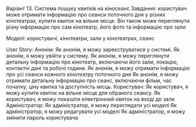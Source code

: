 Варіант 13. Система пошуку квитків на кіносеанс
Завдання: користувач може отримати інформацію про сеанси поточного дня у різних кінотеатрах, купити квиток на вільне місце. Він також може переглянути різну інформацію про сам кінотеатр, його фото та інформацію про зали

Моделі: користувачі, кінотеатри, зали у кінотеатрах, сеанс

User Story:
Анонім:
Як анонім, я можу зареєструватися у системі.
Як анонім, я можу увійти у систему.
Як анонім, я можу переглянути детальну інформацію про кінотеатр, включаючи його зали, локацію, контактні дані та робочі години.
Як анонім, я можу отримати інформацію про усі сеанси кожного кінотеатру поточного дня
Як анонім, я можу отримати детальну інформацію про сеанс, включаючи фільм, час початку, ціну квитка та доступність місць.
Користувач:
Як користувач, я можу купити квиток на вільне місце для обраного сеансу.
Як користувач, я можу показати електронний квиток на вході до зали
Адміністратор:
Як адміністратор, я можу переглядати усі моделі
Як адміністратор, я можу редагувати усі моделі
Як адміністратор, я можу змінити пароль користувача
